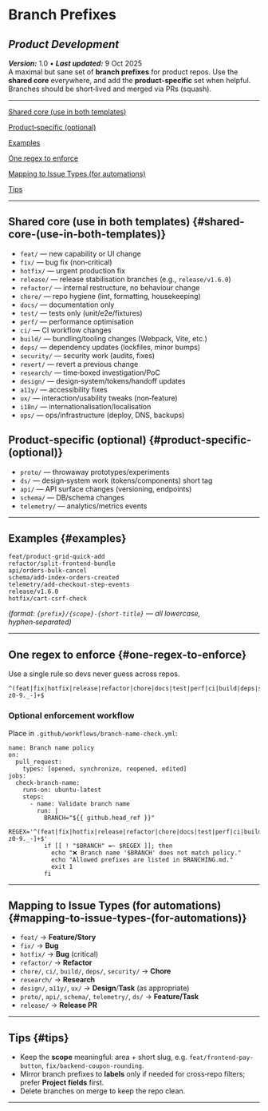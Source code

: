 # **Branch Prefixes**

## *Product Development*

***Version:*** 1.0 • ***Last updated:*** 9 Oct 2025  
A maximal but sane set of **branch prefixes** for product repos. Use the **shared core** everywhere, and add the **product‑specific** set when helpful. Branches should be short‑lived and merged via PRs (squash).

---

[Shared core (use in both templates)](#shared-core-\(use-in-both-templates\))

[Product‑specific (optional)](#product‑specific-\(optional\))

[Examples](#examples)

[One regex to enforce](#one-regex-to-enforce)

[Mapping to Issue Types (for automations)](#mapping-to-issue-types-\(for-automations\))

[Tips](#tips)

---

## **Shared core (use in both templates)** {#shared-core-(use-in-both-templates)}

- `feat/` — new capability or UI change  
- `fix/` — bug fix (non‑critical)  
- `hotfix/` — urgent production fix  
- `release/` — release stabilisation branches (e.g., `release/v1.6.0`)  
- `refactor/` — internal restructure, no behaviour change  
- `chore/` — repo hygiene (lint, formatting, housekeeping)  
- `docs/` — documentation only  
- `test/` — tests only (unit/e2e/fixtures)  
- `perf/` — performance optimisation  
- `ci/` — CI workflow changes  
- `build/` — bundling/tooling changes (Webpack, Vite, etc.)  
- `deps/` — dependency updates (lockfiles, minor bumps)  
- `security/` — security work (audits, fixes)  
- `revert/` — revert a previous change  
- `research/` — time‑boxed investigation/PoC  
- `design/` — design‑system/tokens/handoff updates  
- `a11y/` — accessibility fixes  
- `ux/` — interaction/usability tweaks (non‑feature)  
- `i18n/` — internationalisation/localisation  
- `ops/` — ops/infrastructure (deploy, DNS, backups)

## **Product‑specific (optional)** {#product‑specific-(optional)}

- `proto/` — throwaway prototypes/experiments  
- `ds/` — design‑system work (tokens/components) short tag  
- `api/` — API surface changes (versioning, endpoints)  
- `schema/` — DB/schema changes  
- `telemetry/` — analytics/metrics events

---

## **Examples** {#examples}

```
feat/product-grid-quick-add
refactor/split-frontend-bundle
api/orders-bulk-cancel
schema/add-index-orders-created
telemetry/add-checkout-step-events
release/v1.6.0
hotfix/cart-csrf-check
```

*(format: `{prefix}/{scope}-{short-title}` — all lowercase, hyphen‑separated)*

---

## **One regex to enforce** {#one-regex-to-enforce}

Use a single rule so devs never guess across repos.

```
^(feat|fix|hotfix|release|refactor|chore|docs|test|perf|ci|build|deps|security|revert|research|design|a11y|ux|i18n|ops|proto|ds|api|schema|telemetry)\/[a-z0-9._-]+$
```

### **Optional enforcement workflow**

Place in `.github/workflows/branch-name-check.yml`:

```
name: Branch name policy
on:
  pull_request:
    types: [opened, synchronize, reopened, edited]
jobs:
  check-branch-name:
    runs-on: ubuntu-latest
    steps:
      - name: Validate branch name
        run: |
          BRANCH="${{ github.head_ref }}"
          REGEX='^(feat|fix|hotfix|release|refactor|chore|docs|test|perf|ci|build|deps|security|revert|research|design|a11y|ux|i18n|ops|proto|ds|api|schema|telemetry)/[a-z0-9._-]+$'
          if [[ ! "$BRANCH" =~ $REGEX ]]; then
            echo "❌ Branch name '$BRANCH' does not match policy."
            echo "Allowed prefixes are listed in BRANCHING.md."
            exit 1
          fi
```

---

## **Mapping to Issue Types (for automations)** {#mapping-to-issue-types-(for-automations)}

- `feat/` → **Feature/Story**  
- `fix/` → **Bug**  
- `hotfix/` → **Bug** (critical)  
- `refactor/` → **Refactor**  
- `chore/`, `ci/`, `build/`, `deps/`, `security/` → **Chore**  
- `research/` → **Research**  
- `design/`, `a11y/`, `ux/` → **Design**/**Task** (as appropriate)  
- `proto/`, `api/`, `schema/`, `telemetry/`, `ds/` → **Feature/Task**  
- `release/` → **Release PR**

---

## **Tips** {#tips}

- Keep the **scope** meaningful: area \+ short slug, e.g. `feat/frontend-pay-button`, `fix/backend-coupon-rounding`.  
- Mirror branch prefixes to **labels** only if needed for cross‑repo filters; prefer **Project fields** first.  
- Delete branches on merge to keep the repo clean.

---

